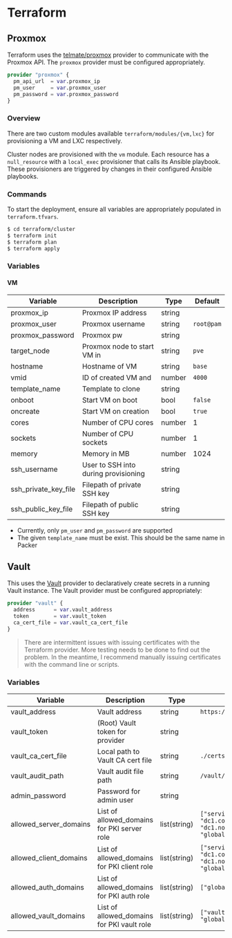# Terraform

## Proxmox

Terraform uses the
[telmate/proxmox](https://registry.terraform.io/providers/Telmate/proxmox/latest/docs)
provider to communicate with the Proxmox API. The `proxmox` provider must be
configured appropriately.

```tf
provider "proxmox" {
  pm_api_url  = var.proxmox_ip
  pm_user     = var.proxmox_user
  pm_password = var.proxmox_password
}
```

### Overview

There are two custom modules available `terraform/modules/{vm,lxc}` for
provisioning a VM and LXC respectively.

Cluster nodes are provisioned with the `vm` module. Each resource has a
`null_resource` with a `local_exec` provisioner that calls its Ansible playbook.
These provisioners are triggered by changes in their configured Ansible playbooks.

### Commands

To start the deployment, ensure all variables are appropriately populated in
`terraform.tfvars`.

```bash
$ cd terraform/cluster
$ terraform init
$ terraform plan
$ terraform apply
```

### Variables

#### VM

| Variable             | Description                          | Type   | Default    |
| -------------------- | ------------------------------------ | ------ | ---------- |
| proxmox_ip           | Proxmox IP address                   | string |            |
| proxmox_user         | Proxmox username                     | string | `root@pam` |
| proxmox_password     | Proxmox pw                           | string |            |
| target_node          | Proxmox node to start VM in          | string | `pve`      |
| hostname             | Hostname of VM                       | string | `base`     |
| vmid                 | ID of created VM and                 | number | `4000`     |
| template_name        | Template to clone                    | string |            |
| onboot               | Start VM on boot                     | bool   | `false`    |
| oncreate             | Start VM on creation                 | bool   | `true`     |
| cores                | Number of CPU cores                  | number | 1          |
| sockets              | Number of CPU sockets                | number | 1          |
| memory               | Memory in MB                         | number | 1024       |
| ssh_username         | User to SSH into during provisioning | string |            |
| ssh_private_key_file | Filepath of private SSH key          | string |            |
| ssh_public_key_file  | Filepath of public SSH key           | string |            |

- Currently, only `pm_user` and `pm_password` are supported
- The given `template_name` must be exist. This should be the same name in
  Packer

## Vault
This uses the [Vault](https://registry.terraform.io/providers/hashicorp/vault/latest/docs) provider to declaratively create secrets in a running Vault instance. The Vault provider must be configured appropriately:

```tf
provider "vault" {
  address      = var.vault_address
  token        = var.vault_token
  ca_cert_file = var.vault_ca_cert_file
}
```

> There are intermittent issues with issuing certificates with the Terraform
> provider. More testing needs to be done to find out the problem. In the
> meantime, I recommend manually issuing certificates with the command line or
> scripts.

### Variables

| Variable             | Description                          | Type   | Default    |
| -------------------- | ------------------------------------ | ------ | ---------- |
| vault_address        | Vault address | string | `https://localhost:8200`          |
| vault_token        | (Root) Vault token for provider  | string |                  |
| vault_ca_cert_file | Local path to Vault CA cert file | string | `./certs/vault_ca.crt` |
| vault_audit_path   | Vault audit file path            | string | `/vault/logs/vault.log`|
| admin_password     | Password for admin user          | string | |
| allowed_server_domains | List of allowed_domains for PKI server role | list(string) | `["service.consul", "dc1.consul", "dc1.nomad", "global.nomad"]`|
| allowed_client_domains | List of allowed_domains for PKI client role | list(string) | `["service.consul", "dc1.consul", "dc1.nomad", "global.nomad"]` |
| allowed_auth_domains   | List of allowed_domains for PKI auth role | list(string) | `["global.vault"]`|
| allowed_vault_domains  | List of allowed_domains for PKI vault role | list(string) | `["vault.service.consul", "global.vault"]`|
